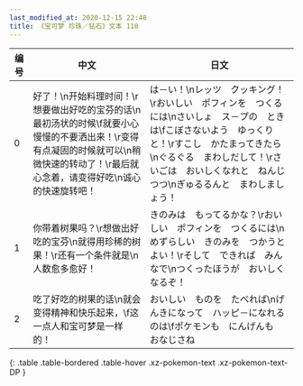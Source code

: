```yaml
---
last_modified_at: 2020-12-15 22:48
title: 《宝可梦 珍珠／钻石》文本 118
---
```

| 编号 | 中文 | 日文 |
| ---- | ---- | ---- |
| 0 | 好了！\n开始料理时间！\r想要做出好吃的宝芬的话\n最初汤状的时候\f就要小心慢慢的不要洒出来！\r变得有点凝固的时候就可以\n稍微快速的转动了！\r最后就心念着，请变得好吃\n诚心的快速旋转吧！ | は－い！\nレッツ　クッキング！\rおいしい　ポフィンを　つくるには\nさいしょ　ス－プの　ときは\fこぼさないよう　ゆっくりと！\rすこし　かたまってきたら\nぐるぐる　まわしだして！\rさいごは　おいしくなれと　ねんじつつ\nぎゅるるんと　まわしましょう！ |
| 1 | 你带着树果吗？\r想做出好吃的宝芬\n就得用珍稀的树果！\r还有一个条件就是\n人数愈多愈好！ | きのみは　もってるかな？\rおいしい　ポフィンを　つくるには\nめずらしい　きのみを　つかうとよい！\rそして　できれば　みんなで\nつくったほうが　おいしくなるぞ！ |
| 2 | 吃了好吃的树果的话\n就会变得精神和快乐起来，\f这一点人和宝可梦是一样的！ | おいしい　ものを　たべれば\nげんきになって　ハッピ－になれるのは\fポケモンも　にんげんも　おなじさね |
{: .table .table-bordered .table-hover .xz-pokemon-text .xz-pokemon-text-DP }